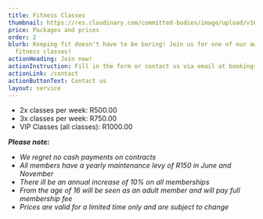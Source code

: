 ```yaml
---
title: Fitness Classes
thumbnail: https://res.cloudinary.com/committed-bodies/image/upload/v1667376985/ZumbaCB-blog.png
price: Packages and prices
order: 2
blurb: Keeping fit doesn't have to be boring! Join us for one of our awesome
  fitness classes!
actionHeading: Join now!
actionInstruction: Fill in the form or contact us via email at bookings@committedbodies.co.za
actionLink: /contact
actionButtonText: Contact us
layout: service
---
```

* 2﻿x classes per week: R500.00
* 3﻿x classes per week: R750.00
* V﻿IP Classes (all classes): R1000.00

***P﻿lease note:***

* *W﻿e regret no cash payments on contracts*
* *A﻿ll members have a yearly maintenance levy of R150 in June and November*
* *T﻿here ill be an annual increase of 10% on all memberships*
* *F﻿rom the age of 16 will be seen as an adult member and will pay full membership fee*
* *P﻿rices are valid for a limited time only and are subject to change*